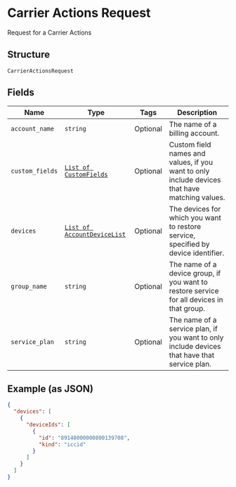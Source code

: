 
# Carrier Actions Request

Request for a Carrier Actions

## Structure

`CarrierActionsRequest`

## Fields

| Name | Type | Tags | Description |
|  --- | --- | --- | --- |
| `account_name` | `string` | Optional | The name of a billing account. |
| `custom_fields` | [`List of CustomFields`](../../doc/models/custom-fields.md) | Optional | Custom field names and values, if you want to only include devices that have matching values. |
| `devices` | [`List of AccountDeviceList`](../../doc/models/account-device-list.md) | Optional | The devices for which you want to restore service, specified by device identifier. |
| `group_name` | `string` | Optional | The name of a device group, if you want to restore service for all devices in that group. |
| `service_plan` | `string` | Optional | The name of a service plan, if you want to only include devices that have that service plan. |

## Example (as JSON)

```json
{
  "devices": [
    {
      "deviceIds": [
        {
          "id": "89148000000800139708",
          "kind": "iccid"
        }
      ]
    }
  ]
}
```

